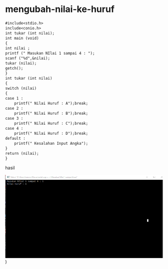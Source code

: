 # mengubah-nilai-ke-huruf

    #include<stdio.h>
    include<conio.h>
    int tukar (int nilai);
    int main (void)
    {
    int nilai ;
    printf (" Masukan NIlai 1 sampai 4 : ");
    scanf ("%d",&nilai);
    tukar (nilai);
    getch();
    }
    int tukar (int nilai)
    {
    switch (nilai)
    {
    case 1 :
        printf(" Nilai Huruf : A");break;
    case 2 :
        printf(" Nilai Huruf : B");break;
    case 3 :
        printf(" Nilai Huruf : C");break;
    case 4 :
        printf(" Nilai Huruf : D");break;
    default :
        printf(" Kesalahan Input Angka");
    }
    return (nilai);
    }
    
    
    
    
    
 hasil
 
 ![img](https://github.com/hamdanyuapi/mengubah-nilai-ke-huruf/blob/master/mengubah%20nilai%20huruf.png?raw=true))
